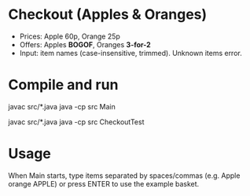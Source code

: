 # Checkout (Apples & Oranges)

- Prices: Apple 60p, Orange 25p  
- Offers: Apples **BOGOF**, Oranges **3-for-2**  
- Input: item names (case-insensitive, trimmed). Unknown items error.

# Compile and run
javac src/*.java
java -cp src Main

javac src/*.java
java -cp src CheckoutTest

# Usage
When Main starts, type items separated by spaces/commas (e.g. Apple orange APPLE) or press ENTER to use the example basket.
